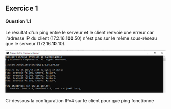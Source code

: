 ## Exercice 1

#### Question 1.1

Le résultat d'un ping entre le serveur et le client renvoie une erreur car l'adresse IP du client (172.16.**100**.50) n'est pas sur le même sous-réseau que le serveur (172.16.**10**.10).

![pingServerClient](https://github.com/PKechichian/TSSR2405_Checkpoint2/blob/main/Annexes/Q1-1.pingServCLI.png)

Ci-dessous la configuration IPv4 sur le client pour que ping fonctionne


